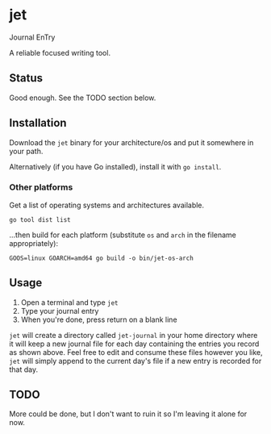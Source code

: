 # jet
Journal EnTry

A reliable focused writing tool.

## Status
Good enough.  See the TODO section below.

## Installation
Download the `jet` binary for your architecture/os and put it somewhere in your path.

Alternatively (if you have Go installed), install it with `go install`.

### Other platforms
Get a list of operating systems and architectures available.
```
go tool dist list
```

...then build for each platform (substitute `os` and `arch` in the filename appropriately):
```
GOOS=linux GOARCH=amd64 go build -o bin/jet-os-arch
```

## Usage
1. Open a terminal and type `jet`
2. Type your journal entry
3. When you're done, press return on a blank line

`jet` will create a directory called `jet-journal` in your home directory where it will keep a new journal file for each day containing the entries you record as shown above.  Feel free to edit and consume these files however you like, `jet` will simply append to the current day's file if a new entry is recorded for that day.

## TODO
More could be done, but I don't want to ruin it so I'm leaving it alone for now.
